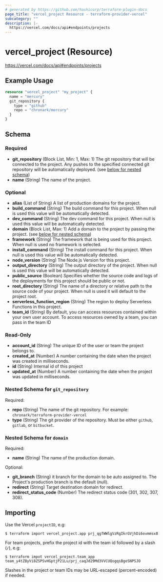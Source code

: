 ```yaml
---
# generated by https://github.com/hashicorp/terraform-plugin-docs
page_title: "vercel_project Resource - terraform-provider-vercel"
subcategory: ""
description: |-
  https://vercel.com/docs/api#endpoints/projects
---
```


# vercel_project (Resource)

https://vercel.com/docs/api#endpoints/projects

## Example Usage

```terraform
resource "vercel_project" "my_project" {
  name = "mercury"
  git_repository {
    type = "github"
    repo = "chronark/mercury"
  }
}
```

<!-- schema generated by tfplugindocs -->
## Schema

### Required

- **git_repository** (Block List, Min: 1, Max: 1) The git repository that will be connected to the project. Any pushes to the specified connected git repository will be automatically deployed. (see [below for nested schema](#nestedblock--git_repository))
- **name** (String) The name of the project.

### Optional

- **alias** (List of String) A list of production domains for the project.
- **build_command** (String) The build command for this project. When null is used this value will be automatically detected.
- **dev_command** (String) The dev command for this project. When null is used this value will be automatically detected.
- **domain** (Block List, Max: 1) Add a domain to the project by passing the project. (see [below for nested schema](#nestedblock--domain))
- **framework** (String) The framework that is being used for this project. When null is used no framework is selected.
- **install_command** (String) The install command for this project. When null is used this value will be automatically detected.
- **node_version** (String) The Node.js Version for this project.
- **output_directory** (String) The output directory of the project. When null is used this value will be automatically detected.
- **public_source** (Boolean) Specifies whether the source code and logs of the deployments for this project should be public or not.
- **root_directory** (String) The name of a directory or relative path to the source code of your project. When null is used it will default to the project root.
- **serverless_function_region** (String) The region to deploy Serverless Functions in this project.
- **team_id** (String) By default, you can access resources contained within your own user account. To access resources owned by a team, you can pass in the team ID

### Read-Only

- **account_id** (String) The unique ID of the user or team the project belongs to.
- **created_at** (Number) A number containing the date when the project was created in milliseconds.
- **id** (String) Internal id of this project
- **updated_at** (Number) A number containing the date when the project was updated in milliseconds.

<a id="nestedblock--git_repository"></a>
### Nested Schema for `git_repository`

Required:

- **repo** (String) The name of the git repository. For example: `chronark/terraform-provider-vercel`
- **type** (String) The git provider of the repository. Must be either `github`, `gitlab`, or `bitbucket`.

<a id="nestedblock--domain"></a>
### Nested Schema for `domain`

Required:

- **name** (String) The name of the production domain.

Optional:

- **git_branch** (String) it branch for the domain to be auto assigned to. The Project's production branch is the default (null).
- **redirect** (String) Target destination domain for redirect.
- **redirect_status_code** (Number) The redirect status code (301, 302, 307, 308).


## Importing

Use the Vercel `projectID`, e.g:

```
$ terraform import vercel_project.app prj_qgfWWlgVzRgIkrGVjhDi6ovmmsx8
```

For team projects, prefix the project id with the team id followed by a slash (`/`), e.g:

```
$ terraform impot vercel_project.team_app team_y4tZByVi8ZSPSvHGptjP21Lu/prj_caqJd29Md3VVCUQogqsBgeSNPSJO
```

Slashes in the project or team IDs may be URL-escaped (percent-encoded) if needed.
